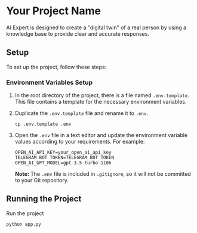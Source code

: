 
# Your Project Name

AI Expert is designed to create a "digital twin" of a real person by using a knowledge base to provide clear and accurate responses.

## Setup

To set up the project, follow these steps:

### Environment Variables Setup

1. In the root directory of the project, there is a file named `.env.template`. This file contains a template for the necessary environment variables.

2. Duplicate the `.env.template` file and rename it to `.env`.

   ```
   cp .env.template .env
   ```

3. Open the `.env` file in a text editor and update the environment variable values according to your requirements. For example:

   ```
   OPEN_AI_API_KEY=your_open_ai_api_key
   TELEGRAM_BOT_TOKEN=TELEGRAM_BOT_TOKEN
   OPEN_AI_GPT_MODEL=gpt-3.5-turbo-1106
   ```

   **Note:** The `.env` file is included in `.gitignore`, so it will not be committed to your Git repository.

## Running the Project

Run the project

```
python app.py
```

